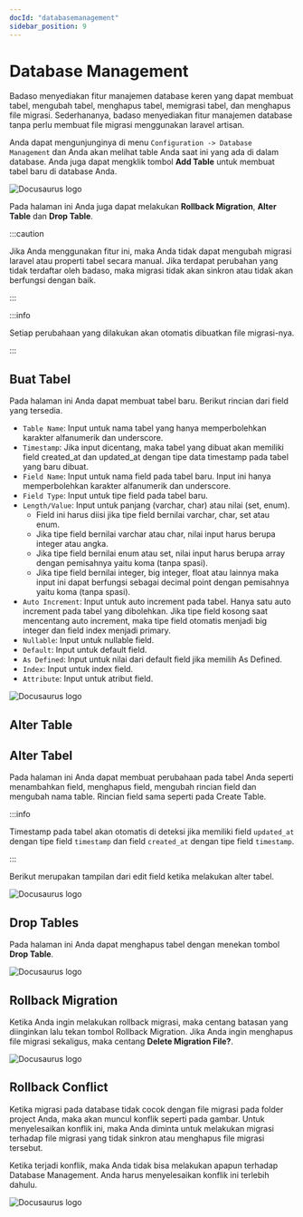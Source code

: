 ```yaml
---
docId: "databasemanagement"
sidebar_position: 9
---
```


# Database Management

Badaso menyediakan fitur manajemen database keren yang dapat membuat tabel, mengubah tabel, menghapus tabel, memigrasi tabel, dan menghapus file migrasi. Sederhananya, badaso menyediakan fitur manajemen database tanpa perlu membuat file migrasi menggunakan laravel artisan.

Anda dapat mengunjunginya di menu `Configuration -> Database Management` dan Anda akan melihat table Anda saat ini yang ada di dalam database. Anda juga dapat mengklik tombol **Add Table** untuk membuat tabel baru di database Anda.

![Docusaurus logo](/img/browse-table.jpeg)

Pada halaman ini Anda juga dapat melakukan **Rollback Migration**, **Alter Table** dan **Drop Table**.

:::caution

Jika Anda menggunakan fitur ini, maka Anda tidak dapat mengubah migrasi laravel atau properti tabel secara manual. Jika terdapat perubahan yang tidak terdaftar oleh badaso, maka migrasi tidak akan sinkron atau tidak akan berfungsi dengan baik.

:::

:::info

Setiap perubahaan yang dilakukan akan otomatis dibuatkan file migrasi-nya.

:::

## Buat Tabel

Pada halaman ini Anda dapat membuat tabel baru. Berikut rincian dari field yang tersedia.

- `Table Name`: Input untuk nama tabel yang hanya memperbolehkan karakter alfanumerik dan underscore.
- `Timestamp`: Jika input dicentang, maka tabel yang dibuat akan memiliki field created_at dan updated_at dengan tipe data timestamp pada tabel yang baru dibuat.
- `Field Name`: Input untuk nama field pada tabel baru. Input ini hanya memperbolehkan karakter alfanumerik dan underscore.
- `Field Type`: Input untuk tipe field pada tabel baru.
- `Length/Value`: Input untuk panjang (varchar, char) atau nilai (set, enum).
  - Field ini harus diisi jika tipe field bernilai varchar, char, set atau enum.
  - Jika tipe field bernilai varchar atau char, nilai input harus berupa integer atau angka.
  - Jika tipe field bernilai enum atau set, nilai input harus berupa array dengan pemisahnya yaitu koma (tanpa spasi).
  - Jika tipe field bernilai integer, big integer, float atau lainnya maka input ini dapat berfungsi sebagai decimal point dengan pemisahnya yaitu koma (tanpa spasi).
- `Auto Increment`: Input untuk auto increment pada tabel. Hanya satu auto increment pada tabel yang dibolehkan. Jika tipe field kosong saat mencentang auto increment, maka tipe field otomatis menjadi big integer dan field index menjadi primary.
- `Nullable`: Input untuk nullable field.
- `Default`: Input untuk default field.
- `As Defined`: Input untuk nilai dari default field jika memilih As Defined.
- `Index`: Input untuk index field.
- `Attribute`: Input untuk atribut field.

![Docusaurus logo](/img/add-table.png)

## Alter Table

## Alter Tabel

Pada halaman ini Anda dapat membuat perubahaan pada tabel Anda seperti menambahkan field, menghapus field, mengubah rincian field dan mengubah nama table. Rincian field sama seperti pada Create Table.

:::info

Timestamp pada tabel akan otomatis di deteksi jika memiliki field `updated_at` dengan tipe field `timestamp` dan field `created_at` dengan tipe field `timestamp`.

:::

Berikut merupakan tampilan dari edit field ketika melakukan alter tabel.

![Docusaurus logo](/img/edit-field.png)

## Drop Tables

Pada halaman ini Anda dapat menghapus tabel dengan menekan tombol **Drop Table**.

![Docusaurus logo](/img/browse-table.jpeg)

## Rollback Migration

Ketika Anda ingin melakukan rollback migrasi, maka centang batasan yang diinginkan lalu tekan tombol Rollback Migration. Jika Anda ingin menghapus file migrasi sekaligus, maka centang **Delete Migration File?**.

![Docusaurus logo](/img/rollback-migration.png)

## Rollback Conflict

Ketika migrasi pada database tidak cocok dengan file migrasi pada folder project Anda, maka akan muncul konflik seperti pada gambar. Untuk menyelesaikan konflik ini, maka Anda diminta untuk melakukan migrasi terhadap file migrasi yang tidak sinkron atau menghapus file migrasi tersebut.

Ketika terjadi konflik, maka Anda tidak bisa melakukan apapun terhadap Database Management. Anda harus menyelesaikan konflik ini terlebih dahulu.

![Docusaurus logo](/img/rollback-conflict.png)
